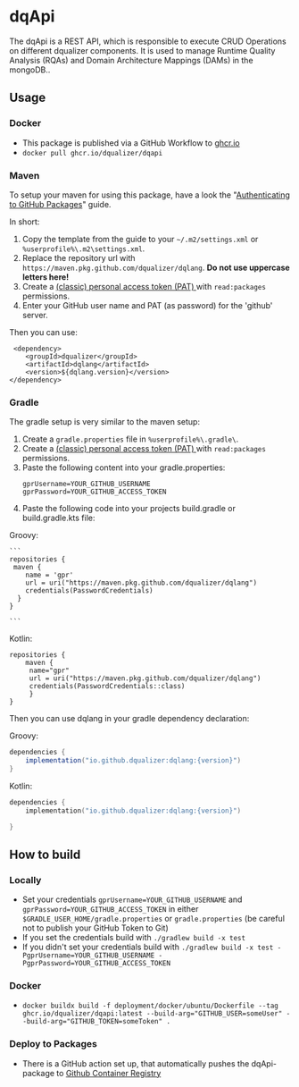 # dqApi

The dqApi is a REST API, which is responsible to execute CRUD Operations on different dqualizer components. It is used to manage Runtime Quality Analysis (RQAs) and Domain Architecture Mappings (DAMs) in the mongoDB..

## Usage
### Docker
* This package is published via a GitHub Workflow to [ghcr.io](https://github.com/dqualizer/dqapi/pkgs/container/dqapi)
* `docker pull ghcr.io/dqualizer/dqapi`

### Maven

To setup your maven for using this package, have a look the
"[Authenticating to GitHub Packages](https://docs.github.com/en/packages/working-with-a-github-packages-registry/working-with-the-apache-maven-registry)" guide.


In short:
1. Copy the template from the guide to your `~/.m2/settings.xml` or `%userprofile%\.m2\settings.xml`.
1. Replace the repository url with `https://maven.pkg.github.com/dqualizer/dqlang`. **Do not use uppercase letters here!**
1. Create a [(classic) personal access token (PAT) ](https://github.com/settings/tokens) with `read:packages` permissions.
1. Enter your GitHub user name and PAT (as password) for the 'github' server.

Then you can use:

```
 <dependency>
    <groupId>dqualizer</groupId>
    <artifactId>dqlang</artifactId>
    <version>${dqlang.version}</version>
</dependency>
```

### Gradle

The gradle setup is very similar to the maven setup:

1. Create a `gradle.properties` file in `%userprofile%\.gradle\`.
2. Create a [(classic) personal access token (PAT) ](https://github.com/settings/tokens) with `read:packages` permissions.
3. Paste the following content into your gradle.properties:
   ```
   gprUsername=YOUR_GITHUB_USERNAME
   gprPassword=YOUR_GITHUB_ACCESS_TOKEN
   ```
5. Paste the following code into your projects build.gradle or build.gradle.kts file:

Groovy:

    ```
    repositories {
     maven {
        name = 'gpr'
        url = uri("https://maven.pkg.github.com/dqualizer/dqlang")
        credentials(PasswordCredentials)
      }
    }

    ```

Kotlin:
 ```
repositories {
	 maven {
      name="gpr"
      url = uri("https://maven.pkg.github.com/dqualizer/dqlang")
      credentials(PasswordCredentials::class)
	  }
}
```

Then you can use dqlang in your gradle dependency declaration:

Groovy:
```groovy
dependencies {
    implementation("io.github.dqualizer:dqlang:{version}")
}
```

Kotlin:
```kotlin
dependencies {
	implementation("io.github.dqualizer:dqlang:{version}")

}
```

## How to build
### Locally
* Set your credentials `gprUsername=YOUR_GITHUB_USERNAME` and `gprPassword=YOUR_GITHUB_ACCESS_TOKEN` in either `$GRADLE_USER_HOME/gradle.properties` or `gradle.properties` (be careful not to publish your GitHub Token to Git)
* If you set the credentials build with `./gradlew build -x test`
* If you didn't set your credentials build with `./gradlew build -x test -PgprUsername=YOUR_GITHUB_USERNAME -PgprPassword=YOUR_GITHUB_ACCESS_TOKEN`

### Docker
* `docker buildx build -f deployment/docker/ubuntu/Dockerfile --tag ghcr.io/dqualizer/dqapi:latest --build-arg="GITHUB_USER=someUser" --build-arg="GITHUB_TOKEN=someToken" .`

### Deploy to Packages
* There is a GitHub action set up, that automatically pushes the dqApi-package to [Github Container Registry](https://github.com/dqualizer/dqapi/pkgs/container/dqapi)


